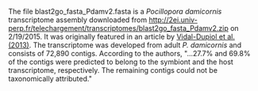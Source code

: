 The file blast2go_fasta_Pdamv2.fasta is a *Pocillopora damicornis* transcriptome assembly downloaded from http://2ei.univ-perp.fr/telechargement/transcriptomes/blast2go_fasta_Pdamv2.zip on 2/19/2015. It was originally featured in an article by [Vidal-Dupiol et al. (2013)](http://journals.plos.org/plosone/article?id=10.1371/journal.pone.0058652). The transcriptome was developed from adult *P. damicornis* and consists of 72,890 contigs. According to the authors, "...27.7% and 69.8% of the contigs were predicted to belong to the symbiont and the host transcriptome, respectively. The remaining contigs could not be taxonomically attributed." 




